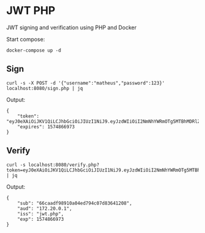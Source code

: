 # JWT PHP

JWT signing and verification using PHP and Docker

Start compose:

    docker-compose up -d

## Sign

    curl -s -X POST -d '{"username":"matheus","password":123}' localhost:8080/sign.php | jq

Output:

    {
        "token": "eyJ0eXAiOiJKV1QiLCJhbGciOiJIUzI1NiJ9.eyJzdWIiOiI2NmNhYWRmOTg5MTBhMDRlZDc5NGMwN2Q4MzY0MTIwOCIsImF1ZCI6IjE3Mi4yMC4wLjEiLCJpc3MiOiJqd3QucGhwIiwiZXhwIjoxNTc0ODY2OTczfQ.lcdGtBXI4UDiQ7tHJ9XlYLdUxr7zQrPi7Rxo1kD8Xos",
        "expires": 1574866973
    }

## Verify

    curl -s localhost:8080/verify.php?token=eyJ0eXAiOiJKV1QiLCJhbGciOiJIUzI1NiJ9.eyJzdWIiOiI2NmNhYWRmOTg5MTBhMDRlZDc5NGMwN2Q4MzY0MTIwOCIsImF1ZCI6IjE3Mi4yMC4wLjEiLCJpc3MiOiJqd3QucGhwIiwiZXhwIjoxNTc0ODY2OTczfQ.lcdGtBXI4UDiQ7tHJ9XlYLdUxr7zQrPi7Rxo1kD8Xos | jq

Output:

    {
        "sub": "66caadf98910a04ed794c07d83641208",
        "aud": "172.20.0.1",
        "iss": "jwt.php",
        "exp": 1574866973
    }
